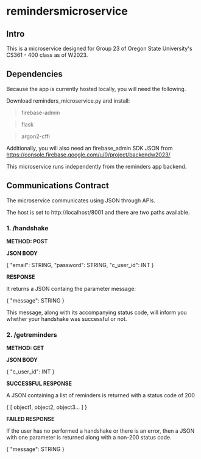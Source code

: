 # remindersmicroservice

## Intro

This is a microservice designed for Group 23 of Oregon State University's CS361 - 400 class as of W2023.

## Dependencies

Because the app is currently hosted locally, you will need the following.

Download reminders_microservice.py and install:

> firebase-admin

> flask

> argon2-cffi

Additionally, you will also need an firebase_admin SDK JSON from https://console.firebase.google.com/u/0/project/backendw2023/

This microservice runs independently from the reminders app backend.

## Communications Contract

The microservice communicates using JSON through APIs.

The host is set to http://localhost/8001 and there are two paths available.

### 1. /handshake

**METHOD: POST**

**JSON BODY**

{
  "email": STRING,
  "password": STRING,
  "c_user_id": INT
}

**RESPONSE**

It returns a JSON containg the parameter message:

{
  "message": STRING
}

This message, along with its accompanying status code, will inform you whether your handshake was successful or not.


### 2. /getreminders

**METHOD: GET**

**JSON BODY**

{
  "c_user_id": INT
}

**SUCCESSFUL RESPONSE**

A JSON containing a list of reminders is returned with a status code of 200

{
  [
    object1,
    object2,
    object3...
  ]
}

**FAILED RESPONSE**

If the user has no performed a handshake or there is an error, then a JSON with one parameter is returned along with a non-200 status code.

{
  "message": STRING
}

